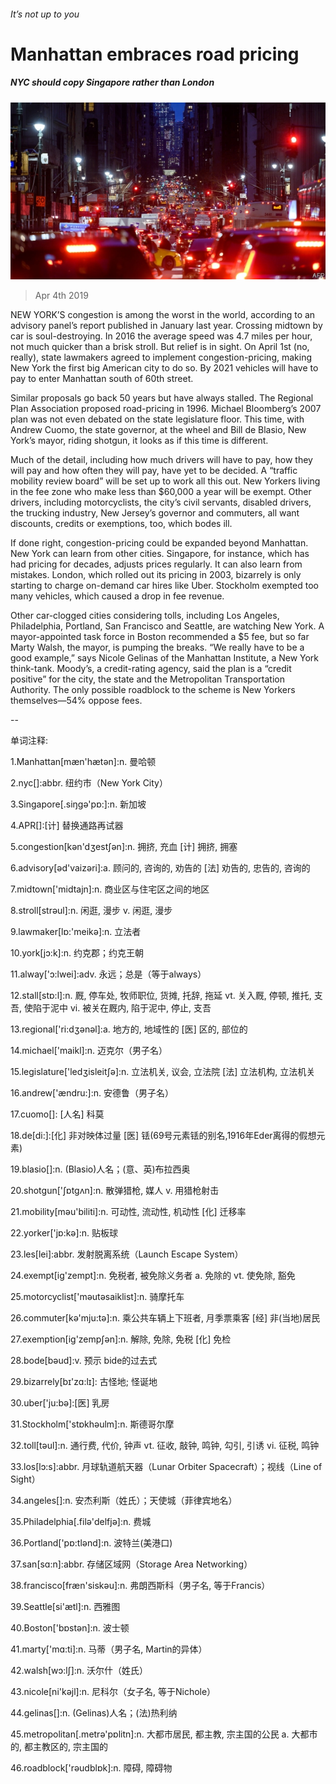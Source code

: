 ###### It’s not up to you

# Manhattan embraces road pricing 

##### NYC should copy Singapore rather than London 

![image](images/20190406_USP504_0.jpg) 

> Apr 4th 2019 

NEW YORK’S congestion is among the worst in the world, according to an advisory panel’s report published in January last year. Crossing midtown by car is soul-destroying. In 2016 the average speed was 4.7 miles per hour, not much quicker than a brisk stroll. But relief is in sight. On April 1st (no, really), state lawmakers agreed to implement congestion-pricing, making New York the first big American city to do so. By 2021 vehicles will have to pay to enter Manhattan south of 60th street. 

Similar proposals go back 50 years but have always stalled. The Regional Plan Association proposed road-pricing in 1996. Michael Bloomberg’s 2007 plan was not even debated on the state legislature floor. This time, with Andrew Cuomo, the state governor, at the wheel and Bill de Blasio, New York’s mayor, riding shotgun, it looks as if this time is different. 

Much of the detail, including how much drivers will have to pay, how they will pay and how often they will pay, have yet to be decided. A “traffic mobility review board” will be set up to work all this out. New Yorkers living in the fee zone who make less than $60,000 a year will be exempt. Other drivers, including motorcyclists, the city’s civil servants, disabled drivers, the trucking industry, New Jersey’s governor and commuters, all want discounts, credits or exemptions, too, which bodes ill. 

If done right, congestion-pricing could be expanded beyond Manhattan. New York can learn from other cities. Singapore, for instance, which has had pricing for decades, adjusts prices regularly. It can also learn from mistakes. London, which rolled out its pricing in 2003, bizarrely is only starting to charge on-demand car hires like Uber. Stockholm exempted too many vehicles, which caused a drop in fee revenue. 

Other car-clogged cities considering tolls, including Los Angeles, Philadelphia, Portland, San Francisco and Seattle, are watching New York. A mayor-appointed task force in Boston recommended a $5 fee, but so far Marty Walsh, the mayor, is pumping the breaks. “We really have to be a good example,” says Nicole Gelinas of the Manhattan Institute, a New York think-tank. Moody’s, a credit-rating agency, said the plan is a “credit positive” for the city, the state and the Metropolitan Transportation Authority. The only possible roadblock to the scheme is New Yorkers themselves—54% oppose fees. 

-- 

 单词注释:

1.Manhattan[mæn'hætәn]:n. 曼哈顿 

2.nyc[]:abbr. 纽约市（New York City） 

3.Singapore[.siŋgә'pɒ:]:n. 新加坡 

4.APR[]:[计] 替换通路再试器 

5.congestion[kәn'dʒestʃәn]:n. 拥挤, 充血 [计] 拥挤, 拥塞 

6.advisory[әd'vaizәri]:a. 顾问的, 咨询的, 劝告的 [法] 劝告的, 忠告的, 咨询的 

7.midtown['midtajn]:n. 商业区与住宅区之间的地区 

8.stroll[strәul]:n. 闲逛, 漫步 v. 闲逛, 漫步 

9.lawmaker[lɒ:'meikә]:n. 立法者 

10.york[jɔ:k]:n. 约克郡；约克王朝 

11.alway['ɔ:lwei]:adv. 永远；总是（等于always） 

12.stall[stɒ:l]:n. 厩, 停车处, 牧师职位, 货摊, 托辞, 拖延 vt. 关入厩, 停顿, 推托, 支吾, 使陷于泥中 vi. 被关在厩内, 陷于泥中, 停止, 支吾 

13.regional['ri:dʒәnәl]:a. 地方的, 地域性的 [医] 区的, 部位的 

14.michael['maikl]:n. 迈克尔（男子名） 

15.legislature['ledʒisleitʃә]:n. 立法机关, 议会, 立法院 [法] 立法机构, 立法机关 

16.andrew['ændru:]:n. 安德鲁（男子名） 

17.cuomo[]: [人名] 科莫 

18.de[di:]:[化] 非对映体过量 [医] 铥(69号元素铥的别名,1916年Eder离得的假想元素) 

19.blasio[]:n. (Blasio)人名；(意、英)布拉西奥 

20.shotgun['ʃɒtgʌn]:n. 散弹猎枪, 媒人 v. 用猎枪射击 

21.mobility[mәu'biliti]:n. 可动性, 流动性, 机动性 [化] 迁移率 

22.yorker['jɒ:kә]:n. 贴板球 

23.les[lei]:abbr. 发射脱离系统（Launch Escape System） 

24.exempt[ig'zempt]:n. 免税者, 被免除义务者 a. 免除的 vt. 使免除, 豁免 

25.motorcyclist['mәutәsaiklist]:n. 骑摩托车 

26.commuter[kә'mju:tә]:n. 乘公共车辆上下班者, 月季票乘客 [经] 非(当地)居民 

27.exemption[ig'zempʃәn]:n. 解除, 免除, 免税 [化] 免检 

28.bode[bәud]:v. 预示 bide的过去式 

29.bizarrely[bɪ'zɑ:lɪ]: 古怪地; 怪诞地 

30.uber['ju:bә]:[医] 乳房 

31.Stockholm['stɒkhәulm]:n. 斯德哥尔摩 

32.toll[tәul]:n. 通行费, 代价, 钟声 vt. 征收, 敲钟, 鸣钟, 勾引, 引诱 vi. 征税, 鸣钟 

33.los[lɔ:s]:abbr. 月球轨道航天器（Lunar Orbiter Spacecraft）；视线（Line of Sight） 

34.angeles[]:n. 安杰利斯（姓氏）；天使城（菲律宾地名） 

35.Philadelphia[.filә'delfjә]:n. 费城 

36.Portland['pɒ:tlәnd]:n. 波特兰(美港口) 

37.san[sɑ:n]:abbr. 存储区域网（Storage Area Networking） 

38.francisco[fræn'siskәu]:n. 弗朗西斯科（男子名, 等于Francis） 

39.Seattle[si'ætl]:n. 西雅图 

40.Boston['bɒstәn]:n. 波士顿 

41.marty['mɑ:ti]:n. 马蒂（男子名, Martin的异体） 

42.walsh[wɔ:lʃ]:n. 沃尔什（姓氏） 

43.nicole[ni'kәjl]:n. 尼科尔（女子名, 等于Nichole） 

44.gelinas[]:n. (Gelinas)人名；(法)热利纳 

45.metropolitan[.metrә'pɒlitn]:n. 大都市居民, 都主教, 宗主国的公民 a. 大都市的, 都主教区的, 宗主国的 

46.roadblock['rәudblɒk]:n. 障碍, 障碍物 


